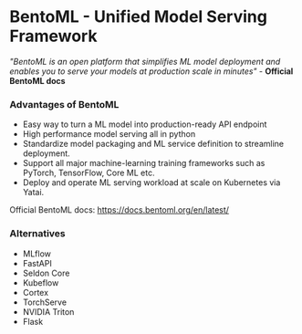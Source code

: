 # BentoML - Unified Model Serving Framework  
*"BentoML is an open platform that simplifies ML model deployment and enables you to serve your models at production scale in minutes"* - **Official BentoML docs**

### Advantages of BentoML
- Easy way to turn a ML model into production-ready API endpoint
- High performance model serving all in python
- Standardize model packaging and ML service definition to streamline deployment.
- Support all major machine-learning training frameworks such as PyTorch, TensorFlow, Core ML etc.
- Deploy and operate ML serving workload at scale on Kubernetes via Yatai.

Official BentoML docs:  https://docs.bentoml.org/en/latest/

### Alternatives
- MLflow 
- FastAPI
- Seldon Core
- Kubeflow
- Cortex
- TorchServe
- NVIDIA Triton
- Flask